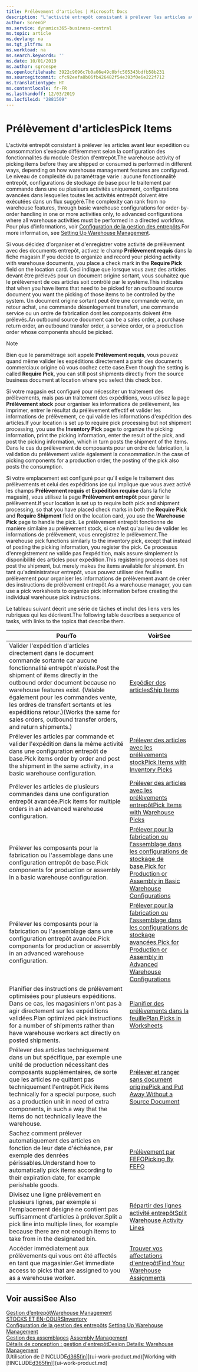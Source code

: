 ```yaml
---
title: Prélèvement d'articles | Microsoft Docs
description: "L'activité entrepôt consistant à prélever les articles avant leur expédition ou consommation s'exécute différemment selon la configuration des fonctionnalités du module Gestion d'entrepôt. Le niveau de complexité du [paramétrage](../configure-warehouse-processes.md) varie : aucune fonctionnalité entrepôt, configurations de stockage de base pour le traitement par commande dans une ou plusieurs activités uniquement, configurations avancées dans lesquelles toutes les activités entrepôt doivent être exécutées dans un flux suggéré."
author: SorenGP
ms.service: dynamics365-business-central
ms.topic: article
ms.devlang: na
ms.tgt_pltfrm: na
ms.workload: na
ms.search.keywords: ''
ms.date: 10/01/2019
ms.author: sgroespe
ms.openlocfilehash: 3922c9696c7b0a06e49c0bfc505343bdfb58b231
ms.sourcegitcommit: cfc92eefa8b06fb426482f54e393f0e6e222f712
ms.translationtype: HT
ms.contentlocale: fr-FR
ms.lasthandoff: 12/03/2019
ms.locfileid: "2881509"
---
```

# <a name="pick-items"></a><span data-ttu-id="0362c-104">Prélèvement d'articles</span><span class="sxs-lookup"><span data-stu-id="0362c-104">Pick Items</span></span>
<span data-ttu-id="0362c-105">L'activité entrepôt consistant à prélever les articles avant leur expédition ou consommation s'exécute différemment selon la configuration des fonctionnalités du module Gestion d'entrepôt.</span><span class="sxs-lookup"><span data-stu-id="0362c-105">The warehouse activity of picking items before they are shipped or consumed is performed in different ways, depending on how warehouse management features are configured.</span></span> <span data-ttu-id="0362c-106">Le niveau de complexité du paramétrage varie : aucune fonctionnalité entrepôt, configurations de stockage de base pour le traitement par commande dans une ou plusieurs activités uniquement, configurations avancées dans lesquelles toutes les activités entrepôt doivent être exécutées dans un flux suggéré.</span><span class="sxs-lookup"><span data-stu-id="0362c-106">The complexity can rank from no warehouse features, through basic warehouse configurations for order-by-order handling in one or more activities only, to advanced configurations where all warehouse activities must be performed in a directed workflow.</span></span> <span data-ttu-id="0362c-107">Pour plus d'informations, voir [Configuration de la gestion des entrepôts](warehouse-setup-warehouse.md).</span><span class="sxs-lookup"><span data-stu-id="0362c-107">For more information, see [Setting Up Warehouse Management](warehouse-setup-warehouse.md).</span></span>

<span data-ttu-id="0362c-108">Si vous décidez d'organiser et d'enregistrer votre activité de prélèvement avec des documents entrepôt, activez le champ **Prélèvement requis** dans la fiche magasin.</span><span class="sxs-lookup"><span data-stu-id="0362c-108">If you decide to organize and record your picking activity with warehouse documents, you place a check mark in the **Require Pick** field on the location card.</span></span> <span data-ttu-id="0362c-109">Ceci indique que lorsque vous avez des articles devant être prélevés pour un document origine sortant, vous souhaitez que le prélèvement de ces articles soit contrôlé par le système.</span><span class="sxs-lookup"><span data-stu-id="0362c-109">This indicates that when you have items that need to be picked for an outbound source document you want the picking of those items to be controlled by the system.</span></span> <span data-ttu-id="0362c-110">Un document origine sortant peut être une commande vente, un retour achat, une commande désenlogement transfert, une commande service ou un ordre de fabrication dont les composants doivent être prélevés.</span><span class="sxs-lookup"><span data-stu-id="0362c-110">An outbound source document can be a sales order, a purchase return order, an outbound transfer order, a service order, or a production order whose components should be picked.</span></span>

> [!NOTE]
> <span data-ttu-id="0362c-111">Bien que le paramétrage soit appelé **Prélèvement requis**, vous pouvez quand même valider les expéditions directement à partir des documents commerciaux origine où vous cochez cette case.</span><span class="sxs-lookup"><span data-stu-id="0362c-111">Even though the setting is called **Require Pick**, you can still post shipments directly from the source business document at location where you select this check box.</span></span>

<span data-ttu-id="0362c-112">Si votre magasin est configuré pour nécessiter un traitement des prélèvements, mais pas un traitement des expéditions, vous utilisez la page **Prélèvement stock** pour organiser les informations de prélèvement, les imprimer, entrer le résultat du prélèvement effectif et valider les informations de prélèvement, ce qui valide les informations d'expédition des articles.</span><span class="sxs-lookup"><span data-stu-id="0362c-112">If your location is set up to require pick processing but not shipment processing, you use the **Inventory Pick** page to organize the picking information, print the picking information, enter the result of the pick, and post the picking information, which in turn posts the shipment of the items.</span></span> <span data-ttu-id="0362c-113">Dans le cas du prélèvement de composants pour un ordre de fabrication, la validation du prélèvement valide également la consommation.</span><span class="sxs-lookup"><span data-stu-id="0362c-113">In the case of picking components for a production order, the posting of the pick also posts the consumption.</span></span>

<span data-ttu-id="0362c-114">Si votre emplacement est configuré pour qu'il exige le traitement des prélèvements et celui des expéditions (ce qui implique que vous avez activé les champs **Prélèvement requis** et **Expédition requise** dans la fiche magasin), vous utilisez la page **Prélèvement entrepôt** pour gérer le prélèvement.</span><span class="sxs-lookup"><span data-stu-id="0362c-114">If your location is set up to require both pick and shipment processing, so that you have placed check marks in both the **Require Pick** and **Require Shipment** field on the location card, you use the **Warehouse Pick** page to handle the pick.</span></span> <span data-ttu-id="0362c-115">Le prélèvement entrepôt fonctionne de manière similaire au prélèvement stock, si ce n'est qu'au lieu de valider les informations de prélèvement, vous enregistrez le prélèvement.</span><span class="sxs-lookup"><span data-stu-id="0362c-115">The warehouse pick functions similarly to the inventory pick, except that instead of posting the picking information, you register the pick.</span></span> <span data-ttu-id="0362c-116">Ce processus d'enregistrement ne valide pas l'expédition, mais assure simplement la disponibilité des articles pour expédition.</span><span class="sxs-lookup"><span data-stu-id="0362c-116">This registering process does not post the shipment, but merely makes the items available for shipment.</span></span> <span data-ttu-id="0362c-117">En tant qu'administrateur entrepôt, vous pouvez utiliser des feuilles prélèvement pour organiser les informations de prélèvement avant de créer des instructions de prélèvement entrepôt.</span><span class="sxs-lookup"><span data-stu-id="0362c-117">As a warehouse manager, you can use a pick worksheets to organize pick information before creating the individual warehouse pick instructions.</span></span>

<span data-ttu-id="0362c-118">Le tableau suivant décrit une série de tâches et inclut des liens vers les rubriques qui les décrivent.</span><span class="sxs-lookup"><span data-stu-id="0362c-118">The following table describes a sequence of tasks, with links to the topics that describe them.</span></span>   

|<span data-ttu-id="0362c-119">**Pour**</span><span class="sxs-lookup"><span data-stu-id="0362c-119">**To**</span></span>|<span data-ttu-id="0362c-120">**Voir**</span><span class="sxs-lookup"><span data-stu-id="0362c-120">**See**</span></span>|
|------------|-------------|  
|<span data-ttu-id="0362c-121">Valider l'expédition d'articles directement dans le document commande sortante car aucune fonctionnalité entrepôt n'existe.</span><span class="sxs-lookup"><span data-stu-id="0362c-121">Post the shipment of items directly in the outbound order document because no warehouse features exist.</span></span> <span data-ttu-id="0362c-122">(Valable également pour les commandes vente, les ordres de transfert sortants et les expéditions retour.)</span><span class="sxs-lookup"><span data-stu-id="0362c-122">(Works the same for sales orders, outbound transfer orders, and return shipments.)</span></span>|[<span data-ttu-id="0362c-123">Expédier des articles</span><span class="sxs-lookup"><span data-stu-id="0362c-123">Ship Items</span></span>](warehouse-how-ship-items.md)|  
|<span data-ttu-id="0362c-124">Prélever les articles par commande et valider l'expédition dans la même activité dans une configuration entrepôt de base.</span><span class="sxs-lookup"><span data-stu-id="0362c-124">Pick items order by order and post the shipment in the same activity, in a basic warehouse configuration.</span></span>|[<span data-ttu-id="0362c-125">Prélever des articles avec les prélèvements stock</span><span class="sxs-lookup"><span data-stu-id="0362c-125">Pick Items with Inventory Picks</span></span>](warehouse-how-to-pick-items-with-inventory-picks.md)|
|<span data-ttu-id="0362c-126">Prélever les articles de plusieurs commandes dans une configuration entrepôt avancée.</span><span class="sxs-lookup"><span data-stu-id="0362c-126">Pick items for multiple orders in an advanced warehouse configuration.</span></span>|[<span data-ttu-id="0362c-127">Prélever des articles avec les prélèvements entrepôt</span><span class="sxs-lookup"><span data-stu-id="0362c-127">Pick Items with Warehouse Picks</span></span>](warehouse-how-to-pick-items-for-warehouse-shipment.md)|  
|<span data-ttu-id="0362c-128">Prélever les composants pour la fabrication ou l'assemblage dans une configuration entrepôt de base.</span><span class="sxs-lookup"><span data-stu-id="0362c-128">Pick components for production or assembly in a basic warehouse configuration.</span></span>|[<span data-ttu-id="0362c-129">Prélever pour la fabrication ou l'assemblage dans les configurations de stockage de base.</span><span class="sxs-lookup"><span data-stu-id="0362c-129">Pick for Production or Assembly in Basic Warehouse Configurations</span></span>](warehouse-how-to-pick-for-production.md)|
|<span data-ttu-id="0362c-130">Prélever les composants pour la fabrication ou l'assemblage dans une configuration entrepôt avancée.</span><span class="sxs-lookup"><span data-stu-id="0362c-130">Pick components for production or assembly in an advanced warehouse configuration.</span></span>|[<span data-ttu-id="0362c-131">Prélever pour la fabrication ou l'assemblage dans les configurations de stockage avancées.</span><span class="sxs-lookup"><span data-stu-id="0362c-131">Pick for Production or Assembly in Advanced Warehouse Configurations</span></span>](warehouse-how-to-pick-for-internal-operations-in-advanced-warehousing.md)|  
|<span data-ttu-id="0362c-132">Planifier des instructions de prélèvement optimisées pour plusieurs expéditions. Dans ce cas, les magasiniers n'ont pas à agir directement sur les expéditions validées.</span><span class="sxs-lookup"><span data-stu-id="0362c-132">Plan optimized pick instructions for a number of shipments rather than have warehouse workers act directly on posted shipments.</span></span>|[<span data-ttu-id="0362c-133">Planifier des prélèvements dans la feuille</span><span class="sxs-lookup"><span data-stu-id="0362c-133">Plan Picks in Worksheets</span></span>](warehouse-how-to-plan-picks-in-worksheets.md)|  
|<span data-ttu-id="0362c-134">Prélever des articles techniquement dans un but spécifique, par exemple une unité de production nécessitant des composants supplémentaires, de sorte que les articles ne quittent pas techniquement l'entrepôt.</span><span class="sxs-lookup"><span data-stu-id="0362c-134">Pick items technically for a special purpose, such as a production unit in need of extra components, in such a way that the items do not technically leave the warehouse.</span></span>|[<span data-ttu-id="0362c-135">Prélever et ranger sans document origine</span><span class="sxs-lookup"><span data-stu-id="0362c-135">Pick and Put Away Without a Source Document</span></span>](warehouse-how-to-create-put-aways-from-internal-put-aways.md)|
|<span data-ttu-id="0362c-136">Sachez comment prélever automatiquement des articles en fonction de leur date d'échéance, par exemple des denrées périssables.</span><span class="sxs-lookup"><span data-stu-id="0362c-136">Understand how to automatically pick items according to their expiration date, for example perishable goods.</span></span>|[<span data-ttu-id="0362c-137">Prélèvement par FEFO</span><span class="sxs-lookup"><span data-stu-id="0362c-137">Picking By FEFO</span></span>](warehouse-picking-by-fefo.md)|
|<span data-ttu-id="0362c-138">Divisez une ligne prélèvement en plusieurs lignes, par exemple si l'emplacement désigné ne contient pas suffisamment d'articles à prélever.</span><span class="sxs-lookup"><span data-stu-id="0362c-138">Split a pick line into multiple lines, for example because there are not enough items to take from in the designated bin.</span></span>|[<span data-ttu-id="0362c-139">Répartir des lignes activité entrepôt</span><span class="sxs-lookup"><span data-stu-id="0362c-139">Split Warehouse Activity Lines</span></span>](warehouse-how-to-split-warehouse-activity-lines.md)|
|<span data-ttu-id="0362c-140">Accéder immédiatement aux prélèvements qui vous ont été affectés en tant que magasinier.</span><span class="sxs-lookup"><span data-stu-id="0362c-140">Get immediate access to picks that are assigned to you as a warehouse worker.</span></span>|[<span data-ttu-id="0362c-141">Trouver vos affectations d'entrepôt</span><span class="sxs-lookup"><span data-stu-id="0362c-141">Find Your Warehouse Assignments</span></span>](warehouse-how-to-find-your-warehouse-assignments.md)|  

## <a name="see-also"></a><span data-ttu-id="0362c-142">Voir aussi</span><span class="sxs-lookup"><span data-stu-id="0362c-142">See Also</span></span>  
[<span data-ttu-id="0362c-143">Gestion d’entrepôt</span><span class="sxs-lookup"><span data-stu-id="0362c-143">Warehouse Management</span></span>](warehouse-manage-warehouse.md)  
[<span data-ttu-id="0362c-144">STOCKS ET EN-COURS</span><span class="sxs-lookup"><span data-stu-id="0362c-144">Inventory</span></span>](inventory-manage-inventory.md)  
<span data-ttu-id="0362c-145">[Configuration de la gestion des entrepôts](warehouse-setup-warehouse.md)   </span><span class="sxs-lookup"><span data-stu-id="0362c-145">[Setting Up Warehouse Management](warehouse-setup-warehouse.md)   </span></span>  
<span data-ttu-id="0362c-146">[Gestion des assemblages](assembly-assemble-items.md)  </span><span class="sxs-lookup"><span data-stu-id="0362c-146">[Assembly Management](assembly-assemble-items.md)  </span></span>  
[<span data-ttu-id="0362c-147">Détails de conception : gestion d'entrepôt</span><span class="sxs-lookup"><span data-stu-id="0362c-147">Design Details: Warehouse Management</span></span>](design-details-warehouse-management.md)  
<span data-ttu-id="0362c-148">[Utilisation de [!INCLUDE[d365fin](includes/d365fin_md.md)]](ui-work-product.md)</span><span class="sxs-lookup"><span data-stu-id="0362c-148">[Working with [!INCLUDE[d365fin](includes/d365fin_md.md)]](ui-work-product.md)</span></span>
